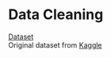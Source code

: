 # Data Cleaning

[Dataset](https://github.com/dyvenia/data_cleaning/blob/main/AB_NYC_2019.csv)  
Original dataset from [Kaggle](https://www.kaggle.com/datasets/dgomonov/new-york-city-airbnb-open-data)
